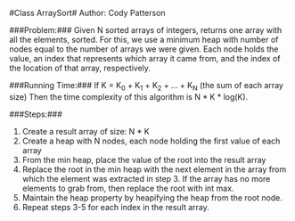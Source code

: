 #Class ArraySort#
Author: Cody Patterson

###Problem:###
Given N sorted arrays of integers, returns one array with all the elements,
sorted. For this, we use a minimum heap with number of nodes equal to the
number of arrays we were given. Each node holds the value, an index that
represents which array it came from, and the index of the location of that
array, respectively.

###Running Time:###
If K = K<sub>0</sub> + K<sub>1</sub> + K<sub>2</sub> + ... + K<sub>N</sub> (the sum of each array size)
Then the time complexity of this algorithm is N * K * log(K).

###Steps:###
1. Create a result array of size: N * K
2. Create a heap with N nodes, each node holding the first value of each array
3. From the min heap, place the value of the root into the result array
4. Replace the root in the min heap with the next element in the array from
   which the element was extracted in step 3. If the array has no more elements
   to grab from, then replace the root with int max.
5. Maintain the heap property by heapifying the heap from the root node.
6. Repeat steps 3-5 for each index in the result array.